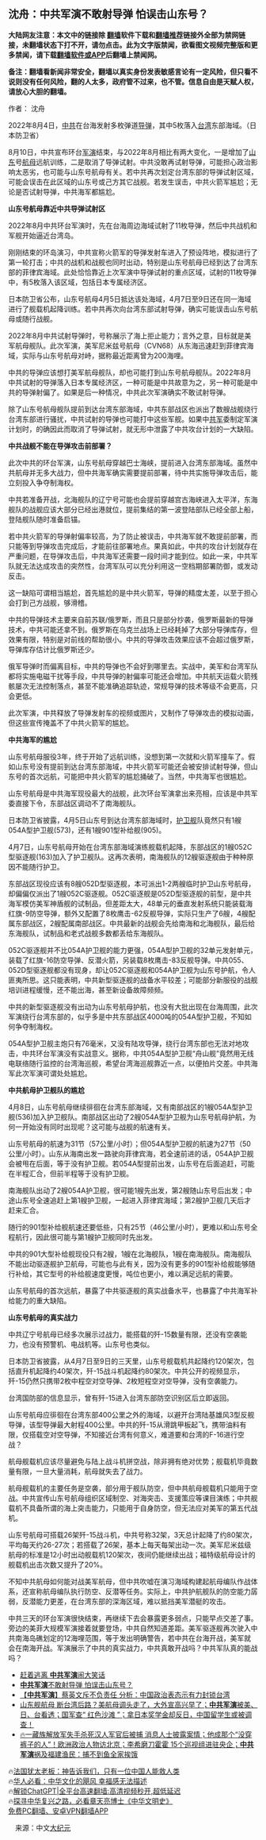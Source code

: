  <!-- 面包屑导航 --> <h2>沈舟：中共军演不敢射导弹 怕误击山东号？</h2> <p class="notice"><b>大陆网友注意：本文中的链接除 <a href="https://github.com/bannedbook/fanqiang" >翻墙</a>软件下载和<a href="https://github.com/killgcd/justmysocks/blob/master/README.md">翻墙推荐</a>链接外全部为禁网链接，未翻墙状态下打不开，请勿点击。此为文字版禁闻，欲看图文视频完整版和更多禁闻，请下载<a href="https://github.com/bannedbook/fanqiang">翻墙软件或APP</a>后翻墙上禁闻网。</p><p>备注：翻墙看新闻非常安全，翻墙以真实身份发表敏感言论有一定风险，但只看不说则没有任何风险，翻的人太多，政府管不过来，也不管。信息自由是天赋人权，请放心大胆的翻墙。</b></p>  <div class="entry"> <p>作者： 沈舟</p> <p id="conimg">2022年8月4日，<a href="https://www.bannedbook.org/bnews/tag/%e4%b8%ad%e5%85%b1/" class="st_tag internal_tag" rel="tag" title="标签 中共 下的日志">中共</a>在台海发射多枚弹道<a href="https://www.bannedbook.org/bnews/tag/%e5%af%bc%e5%bc%b9/" class="st_tag internal_tag" rel="tag" title="标签 导弹 下的日志">导弹</a>，其中5枚落入<a href="https://www.bannedbook.org/bnews/tag/%e5%8f%b0%e6%b9%be/" class="st_tag internal_tag" rel="tag" title="标签 台湾 下的日志">台湾</a>东部海域。（日本防卫省）</p> <p>8月10日，中共宣布环台<a href="https://www.bannedbook.org/bnews/tag/%e5%86%9b%e6%bc%94/" class="st_tag internal_tag" rel="tag" title="标签 军演 下的日志">军演</a>结束，与2022年8月相比有两大变化，一是增加了<a href="https://www.bannedbook.org/bnews/tag/%e5%b1%b1%e4%b8%9c/" class="st_tag internal_tag" rel="tag" title="标签 山东 下的日志">山东</a>号<a href="https://www.bannedbook.org/bnews/tag/%e8%88%aa%e6%af%8d/" class="st_tag internal_tag" rel="tag" title="标签 航母 下的日志">航母</a>远航训练，二是取消了导弹试射。中共没敢再试射导弹，可能担心政治影响太恶劣，也可能与山东号航母有关。若中共再次划定台湾东部的导弹试射区域，可能会误击在此区域的山东号或己方其它战舰。若发生误击，中共火箭军尴尬；无论是否试射导弹，中共海军都尴尬。</p> <p><strong>山东号航母靠近中共导弹试射区</strong></p> <p>2022年8月中共环台军演时，先在台海周边海域试射了11枚导弹，然后中共战机和军舰开始逼近台湾岛。</p> <p>刚刚结束的环岛演习，中共宣称火箭军的导弹发射车进入了预设阵地，模拟进行了第一轮打击；中共的战机和战舰也同时出动，特别是山东号航母已经到达了台湾东部的菲律宾海域。此处恰恰靠近上次军演中导弹试射的重点区域，试射的11枚导弹中，有5枚落入该区域，包括日本专属经济区。</p> <p>日本防卫省公布，山东号航母4月5日抵达该处海域，4月7日至9日还在同一海域进行了舰载机起降训练。若中共再次向台湾东部试射导弹，确实可能误击山东号航母或随行战舰。</p> <p>2022年8月中共试射导弹时，号称展示了海上拒止能力；言外之意，目标就是美军航母舰队。此次军演，美军尼米兹号航母（CVN68）从东海迅速赶到菲律宾海域，实际与山东号航母对峙，据称最近距离曾为200海哩。</p> <p>中共的导弹应该想打美军航母舰队，却也可能打到山东号航母舰队。2022年8月中共试射的导弹落入日本专属经济区，一种可能是中共故意为之，另一种可能是中共的导弹射偏了。如果是后一种情况，中共此次军演确实不敢试射导弹。</p> <p>除了山东号航母舰队提前到达台湾东部海域，中共东部战区也派出了数艘战舰绕行台湾东部进行骚扰，中共试射的导弹也可能打中这些军舰。如果中<a href="https://www.bannedbook.org/bnews/tag/%e5%85%b1%e5%86%9b/" class="st_tag internal_tag" rel="tag" title="标签 共军 下的日志">共军</a>委制定军演计划时，的确因此而取消了导弹试射，就无形中泄露了中共攻台计划的一大缺陷。</p> <p><strong>中共战舰不能在导弹攻击前部署？</strong></p> <p>此次中共的环台军演，山东号航母穿越巴士海峡，提前进入台湾东部海域。虽然中共航母并无多大战力，但中共海军确实需要提前部署，待中共实施导弹攻击后，能立刻投入争夺制海权。</p> <p>中共若准备开战，北海舰队的辽宁号可能也会提前穿越宫古海峡进入太平洋，东海舰队的战舰应该大部分已经出港就位，提前集结的第一波登陆部队已经全部上船，登陆舰队随时准备启锚。</p> <p>若中共火箭军的导弹射偏率较高，为了防止被误击，中共海军就不敢提前部署，而只能等到导弹攻击完成后，才能前往部署地点。果真如此，中共的攻台计划就存在严重问题，在导弹攻击后，中共海军还需要一段时间才能到位。如此一来，中共军队就无法达成攻击的突然性，台湾军队可以充分利用这一空档期部署防御，或发动反击。</p> <p>这一缺陷可谓相当尴尬，首先尴尬的是中共火箭军，导弹的精度太差，以至于担心会打到己方战舰，够滑稽。</p> <p>中共的导弹技术主要来自前苏联/俄罗斯，而且只是部分抄袭，俄罗斯最新的导弹技术，中共可能还拿不到。俄罗斯在乌克兰战场上已经耗掉了大部分导弹库存，但效果有限，特别是对前线的帮助很小。中共的导弹攻击效果应该不会超过俄罗斯，导弹库存估计比俄罗斯还少。</p> <p>俄军导弹时而偏离目标，中共的导弹也不会好到哪里去。实战中，美军和台湾军队都将实施电磁干扰等手段，中共导弹的射偏率可能还会增加。中共航天运载火箭残骸屡次无法控制落点，甚至不能准确追踪轨迹，常规导弹的技术等级不会更高，只会更低。</p> <p>此次军演，中共释放了导弹发射车的视频或图片，又制作了导弹攻击的模拟动画，但这些宣传掩盖不了中共火箭军的尴尬。</p> <p><strong>中共海军的尴尬</strong></p> <p>山东号航母服役3年，终于开始了远航训练，没想到第一次就和火箭军撞车了。假如山东号没有提前到达台湾东部海域，中共火箭军可能还会被安排试射导弹，但山东号的首次远航，可能把中共火箭军的尴尬捅破了。当然，中共海军也很尴尬。</p> <p>山东号航母是中共海军现役最大的战舰，此次环台军演拿出来亮相，应该是中共军委直接下令，东部战区调动不了南海舰队。</p> <p>日本防卫省披露，4月5日山东号到达台湾东部海域时，<a href="https://www.bannedbook.org/bnews/tag/%E6%8A%A4%E5%8D%AB%E8%88%B0/" class="st_tag internal_tag" rel="tag" title="标签 护卫舰 下的日志">护卫舰</a>队竟然只有1艘054A型护卫舰(573)，还有1艘901型补给舰(905)。</p>  <p>4月7日，山东号航母开始在台湾东部海域演练舰载机起降，东部战区的1艘052C型驱逐舰(163)加入了护卫舰队。这再次表明，南海舰队的12艘驱逐舰由于种种原因不能随行护卫。</p> <p>东部战区现役应该有8艘052D型驱逐舰，本可派出1-2两艘临时护卫山东号航母，却偏偏仅派出了1艘052C驱逐舰。052C驱逐舰是052D型驱逐舰的前型，是中共海军模仿美军神盾舰的试制品，但差距太大，48单元的垂直发射系统只能装载海红旗-9防空导弹，额外又配置了8枚鹰击-62反舰导弹，实际只生产了6艘，4艘配属东部战区，2艘配属南部战区。中共最新的战舰会先给南海和北海舰队，最后给东海舰队，试制品和老式战舰多数都丢给东海舰队。</p> <p>052C驱逐舰并不比054A护卫舰的能力更强，054A型护卫舰的32单元发射单元，装载了红旗-16防空导弹、反潜火箭，另装载8枚鹰击-83反舰导弹。中共055、052D型驱逐舰都没有现身，却让052C驱逐舰和054A护卫舰为山东号护航，令人匪夷所思。这只能表明，中共新型驱逐舰的战备水平较差；可能部分新服役的战舰培训进程缓慢，还不能出海，甚至新设备故障频频。</p> <p>中共的新型驱逐舰没有出动为山东号航母护航，也没有大批出现在台海周围，此次军演绕行台湾东部的，似乎多是中共东部战区4000吨的054A型护卫舰，不知如何争夺制海权。</p> <p>054A型护卫舰主炮只有76毫米，又没有陆攻导弹，绕行台湾东部也无法对地攻击，中共环台军演没有实战意义。据称，中共054A型护卫舰“舟山舰”竟然用无线电联络随行监控的台湾海巡舰，希望台湾海巡舰靠近一点，以便拍片交差。中共海军此次军演可谓处处尴尬。</p> <p><strong>中共航母护卫舰队的尴尬</strong></p> <p>4月8日，山东号航母继续徘徊在台湾东部海域，又有南部战区的1艘054A型护卫舰(536)加入护卫舰队。南部战区出动了2艘054A型护卫舰为山东号航母护航，为何一开始没有同时出现呢？这可能与战舰的航速有关。</p> <p>山东号航母的航速为31节（57公里/小时）；但054A型护卫舰的航速为27节（50公里/小时）。山东从海南出发一路驶向菲律宾海，若全速前进的话，054A护卫舰会被甩在后面，等于没有护卫舰。若054A型提前出发，山东号在后面追赶，可能在半程汇合，但前半程等于没有护卫舰。</p> <p>南海舰队出动了2艘054A护卫舰，很可能1艘先出发，第2艘随山东号后出发；中途山东号全速追赶上第1艘护卫舰，一起进入菲律宾海域；第2艘护卫舰几天后才赶来汇合。</p> <p>随行的901型补给舰航速还要低些，只有25节（46公里/小时），更难以和山东号全程航行，因此很可能与第1艘护卫舰同时先出发。</p> <p>中共的901大型补给舰现役只有2艘，1艘在北海舰队，1艘在南海舰队。南海舰队不能出动驱逐舰护卫航母，可能也与此有关，因为没有更多的901型补给舰能够随行补给，其它型号的补给舰速度更慢，吨位也更小，难以满足远航的需要。</p>  <p>山东号航母的首次远航，暴露了中共驱逐舰的真实战备水平，也暴露了中共海军补给能力的重大缺陷。</p> <p><strong>山东号航母的真实战力</strong></p> <p>中共辽宁号航母已经多次展示过战力，能搭载的歼-15数量有限，还没有空袭能力，也没有预警机、电战机等。山东号也类似。</p> <p>日本防卫省披露，从4月7日至9日的三天里，山东号舰载机共起降约120架次，包括直升机起降约40架次，歼-15战斗机起降约80架次。中共公开的视频显示，歼-15仍然只携带2枚中程空对空导弹、2枚短程空对空导弹，没有空袭能力。</p> <p>台湾国防部的信息显示，曾有歼-15进入台湾东部防空识别区后立即返回。</p> <p>山东号航母应徘徊在台湾东部400公里之外的海域，以避开台湾陆基雄风3型反舰导弹，该型导弹最大射程400公里。中共的歼-15从滑跳甲板起飞，携带油料有限，仅搭载空对空导弹，不知接近台湾有何意义，难道要和台湾的F-16进行空战？</p> <p>航母舰载机应该尽量避免与陆上战斗机拼空战，除非拥有绝对优势；舰载机毕竟数量有限，一旦大量消耗，航母就失去了战力。</p> <p>航母舰载机的主要任务是空袭，部分用于舰队防空，但中共航母舰载机只能用于空战。中共宣传山东号航母组织区域制空、对海突击、支援策应等课目演练；中共舰载机不具备所谓的海上突击能力，只能用于自身防空，但无法应对美军的第五代战机。</p> <p>山东号航母可搭载26架歼-15战斗机，中共号称32架，3天总计起降了约80架次，平均每天约26-27次；若搭载了26架，基本上每天每架出动一次。美军尼米兹级航母的标准是12小时出动舰载机120架次，夜间仍能继续出战；福特级航母设计的舰载机出击次数又提升了20%。</p> <p>不知中共航母如何能对战美军航母，但中共吹嘘在演习海域构建起航母编队作战体系，还宣称航母编队执行防空、反潜等任务。实际上，中共护航舰队的防空能力孱弱，反潜能力更差，在台湾东部的深海区域，难以抵挡美军潜艇的攻击。</p> <p>中共三天的环台军演很快结束，再继续下去会暴露更多弱点，只能早点交差了事。旁边的美菲大规模军演接着就要登场，中共自然知道差距。美军驱逐舰再次驶入中共南海岛礁划定的12海哩范围，等于发出明确警告，若中共在台海开战，美军就会在南海开战。军演展示了中共的真实战力，中共真敢开战吗？中共军队真的能战吗？</p>  <!--<div id="taboola-mid-1"></div>--><ul class='op-related-articles' title='相关阅读'> <li><a href='https://www.bannedbook.org/bnews/comments/20230411/1870915.html' target='_blank'>赶着逃离 <b>中共军演</b>闹大笑话</a></li> <li><a href='https://www.bannedbook.org/bnews/ssgc/20230411/1870890.html' target='_blank'><b>中共军演</b>不敢射导弹 怕误击山东号？</a></li> <li><a href='https://www.bannedbook.org/bnews/headline/20230411/1870869.html' target='_blank'>【<b>中共军演</b>】蔡英文斥不负责任 分析：中国政治表态示有力封锁台湾</a></li> <li><a href='https://www.bannedbook.org/bnews/sohnews/20230411/1870753.html' target='_blank'>山东舰航母 断台湾后路？美航母调头走了，大外宣高兴早了；<b>中共军演</b>被美、日、台看透；国军查“ 红色沙滩 ”；拿日本奖学金却反日，中国留学生或被调查！</a></li> <li><a href='https://www.bannedbook.org/bnews/bannedvideo/20230410/1870447.html' target='_blank'>🔥一藏族解放军失手杀死汉人军官后被捕 消息人士披露案情；他成那个“没穿裤子的人”！欧洲政治人物访北京；李希磨刀霍霍 15个巡视组进驻央企；<b>中共军演</b>祸及福建渔民：捕不到鱼全家挨饿</a></li> </ul> <p class="texttj"> 🔥<a href="https://www.bannedbook.org/bnews/ssgc/20230219/1850782.html" target="_blank">法国犹太老板：神告诉我们，只有一位中国人能救人类</a><br/> 🔥<a href="https://www.bannedbook.org/bnews/comments/20220220/1694796.html" target="_blank">华人必看：中华文化的飓风 幸福感无法描述</a><br/> 🔥<a href="https://github.com/bannedbook/fanqiang/wiki/V2ray%E6%9C%BA%E5%9C%BA" target="_blank">解锁ChatGPT|全平台高速翻墙:高清视频秒开,超低延迟</a><br/> 🔥<a href="https://www.bannedbook.org/bnews/comments/20220808/1768773.html" target="_blank">探寻中华复兴之路，必看章天亮博士《中华文明史》</a><br/> <a href="https://github.com/bannedbook/fanqiang/wiki/%E7%A6%81%E9%97%BB%E7%BD%91%E5%AE%89%E5%8D%93%E7%BF%BB%E5%A2%99%E6%96%B0%E9%97%BBAPP" target="_blank">免费PC翻墙、安卓VPN翻墙APP</a><br/> </p><p class="src-info">　来源：中文<span class='wp_keywordlink_affiliate'><a href="http://www.epochtimes.com/" title="大纪元" target="_blank">大纪元</a></span> </p><a name='sharetosocial'></a> <div style="margin-bottom:5px;padding-bottom:5px;clear:both"> <div id="archive-pix-1" class="banner-ads"> <!-- AuctionX Display platform tag START --> <div id="27602x728x90x621x_ADSLOT1" clicktrack="%%CLICK_URL_ESC%%"></div>  <!-- AuctionX Display platform tag END --> </div> <div id="archive-pix-2" class="banner-ads"> <!-- AuctionX Display platform tag START --> <div id="27556x300x250x621x_ADSLOT1" clicktrack="%%CLICK_URL_ESC%%" style="margin:0 auto;text-align:center"></div>  <!-- AuctionX Display platform tag END --> </div> </div>  <div id="archive-pix-1" class="banner-ads"> <!-- AuctionX Display platform tag START --> <div id="27603x728x90x621x_ADSLOT1" clicktrack="%%CLICK_URL_ESC%%"></div>  <!-- AuctionX Display platform tag END --> </div> </div><!--END ENTRY--> 